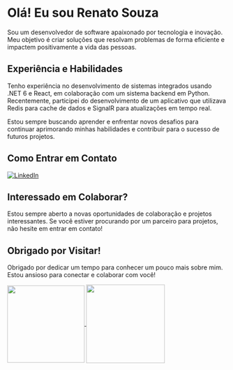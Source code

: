 # Olá! Eu sou Renato Souza

Sou um desenvolvedor de software apaixonado por tecnologia e inovação. Meu objetivo é criar soluções que resolvam problemas de forma eficiente e impactem positivamente a vida das pessoas.

## Experiência e Habilidades

Tenho experiência no desenvolvimento de sistemas integrados usando .NET 6 e React, em colaboração com um sistema backend em Python. Recentemente, participei do desenvolvimento de um aplicativo que utilizava Redis para cache de dados e SignalR para atualizações em tempo real.

Estou sempre buscando aprender e enfrentar novos desafios para continuar aprimorando minhas habilidades e contribuir para o sucesso de futuros projetos.

## Como Entrar em Contato

[![LinkedIn](https://img.shields.io/badge/LinkedIn-0077B5?style=for-the-badge&logo=linkedin&logoColor=white)](https://www.linkedin.com/in/ressouza/)

## Interessado em Colaborar?

Estou sempre aberto a novas oportunidades de colaboração e projetos interessantes. Se você estiver procurando por um parceiro para projetos, não hesite em entrar em contato!

## Obrigado por Visitar!

Obrigado por dedicar um tempo para conhecer um pouco mais sobre mim. Estou ansioso para conectar e colaborar com você!

<div >
  <a href="https://github.com/RenatoSSouza">
    <img loading="lazy" align="center" height="177em" src="https://github-readme-stats.vercel.app/api/top-langs/?username=RenatoSSouza&bg_color=282A36&title_color=f7f7f7&text_color=f7f7f7&border_color=6272A4&border_radius=10&locale=pt-br&layout=compact&card_width=100&"/>
    <img loading="lazy" height="180em" align="center" src="https://github-readme-stats.vercel.app/api?username=RenatoSSouza&show_icons=true&bg_color=282A36&title_color=f7f7f7&text_color=f7f7f7&border_color=6272A4&include_all_commits=true&count_private=true&border_radius=15&locale=pt-br&rank_icon=default&ring_color=D4AF37"/>
</div>
